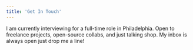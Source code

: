 ```yaml
---
title: 'Get In Touch'
---
```


I am currently interviewing for a full-time role in Philadelphia. Open to freelance projects, open-source collabs, and just talking shop. My inbox is always open just drop me a line!
